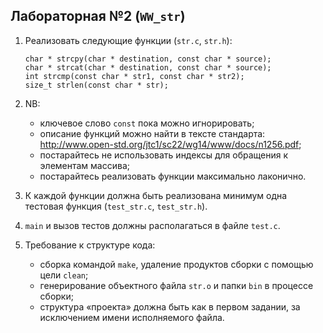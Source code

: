 ## Лабораторная №2 (`WW_str`)

1. Реализовать следующие функции (`str.c`, `str.h`):
    ```
    char * strcpy(char * destination, const char * source);
    char * strcat(char * destination, const char * source);
    int strcmp(const char * str1, const char * str2);
    size_t strlen(const char * str);
    ```

2. NB:
    * ключевое слово `const` пока можно игнорировать;
    * описание функций можно найти в тексте стандарта: <http://www.open-std.org/jtc1/sc22/wg14/www/docs/n1256.pdf>;
    * постарайтесь не использовать индексы для обращения к элементам массива;
    * постарайтесь реализовать функции максимально лаконично.

3. К каждой функции должна быть реализована минимум одна тестовая функция (`test_str.c`, `test_str.h`).

4. `main` и вызов тестов должны располагаться в файле `test.c`.

5. Требование к структуре кода:
    * сборка командой `make`, удаление продуктов сборки с помощью цели `clean`;
    * генерирование объектного файла `str.o` и папки `bin` в процессе сборки;
    * структура «проекта» должна быть как в первом задании, за исключением имени исполняемого файла.

